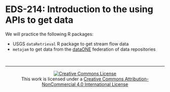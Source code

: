 # EDS-214: Introduction to the using APIs to get data

We will practice the following R packages:

- USGS `dataRetrieval` R package to get stream flow data
- `metajam` to get data from the [dataONE](https://www.dataone.org/) federation of data repositories 


<br>

---

<p align=center>
<a rel="license" href="http://creativecommons.org/licenses/by-nc/4.0/"><img alt="Creative Commons License" style="border-width:0" src="https://i.creativecommons.org/l/by-nc/4.0/88x31.png" /></a><br />This work is licensed under a <a rel="license" href="http://creativecommons.org/licenses/by-nc/4.0/">Creative Commons Attribution-NonCommercial 4.0 International License</a>
</p>


